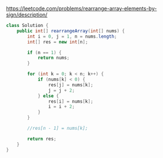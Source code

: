 https://leetcode.com/problems/rearrange-array-elements-by-sign/description/

```java
class Solution {
    public int[] rearrangeArray(int[] nums) {
        int i = 0, j = 1, n = nums.length;
        int[] res = new int[n];

        if (n == 1) {
            return nums;
        }

        for (int k = 0; k < n; k++) {
            if (nums[k] < 0) {
                res[j] = nums[k];
                j = j + 2;
            } else {
                res[i] = nums[k];
                i = i + 2;
            }
        }

        //res[n - 1] = nums[k];

        return res;
    }
}
```